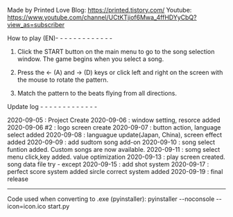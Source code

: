 Made by Printed Love
Blog: https://printed.tistory.com/
Youtube: https://www.youtube.com/channel/UCtKTjiof6Mwa_4ffHDYyCbQ?view_as=subscriber


How to play (EN)- - - - - - - - - - - - -

1. Click the START button on the main menu to go to the song selection window. The game begins when you select a song.

2. Press the ← (A) and → (D) keys or click left and right on the screen with the mouse to rotate the pattern. 

3. Match the pattern to the beats flying from all directions.




Update log - - - - - - - - - - - - - 

2020-09-05 : Project Create
2020-09-06 : window setting, resorce added
2020-09-06 #2 : logo screen create
2020-09-07 : button action, language select added
2020-09-08 : languague update(Japan, China), screen effect added
2020-09-09 : add sudtom song add-on
2020-09-10 : song select funtion added. Custom songs are now available.
2020-09-11 : somg select menu click,key added. value optimization
2020-09-13 : play screen created. song data file try - except
2020-09-15 : add shot system
2020-09-17 : perfect score system added sircle correct system added
2020-09-19 : final release

- - - - - - - - - - - - - - - - - - -


Code used when converting to .exe (pyinstaller): pyinstaller --noconsole --icon=icon.ico start.py
